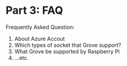# Part 3: FAQ
Frequently Asked Question:

1. About Azure Accout
2. Which types of socket that Grove support?
3. What Grove be supported by Raspberry Pi
4. ...etc.